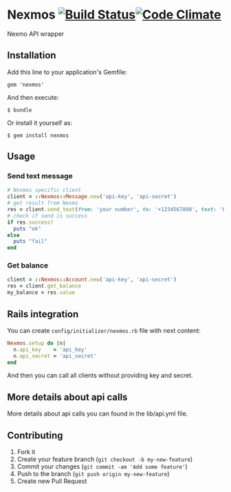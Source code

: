 # Nexmos [![Build Status](https://travis-ci.org/phenomena/nexmos.png)](https://travis-ci.org/phenomena/nexmos)[![Code Climate](https://codeclimate.com/github/phenomena/nexmos.png)](https://codeclimate.com/github/phenomena/nexmos)

Nexmo API wrapper

## Installation

Add this line to your application's Gemfile:

    gem 'nexmos'

And then execute:

    $ bundle

Or install it yourself as:

    $ gem install nexmos

## Usage

### Send text message

```ruby
# Nexmos specific client
client = ::Nexmos::Message.new('api-key', 'api-secret')
# get result from Nexmo
res = client.send_text(from: 'your number', to: '+1234567890', text: 'Hello world!')
# check if send is success
if res.success?
  puts "ok"
else
  puts "fail"
end
```

### Get balance

```ruby
client = ::Nexmos::Account.new('api-key', 'api-secret')
res = client.get_balance
my_balance = res.value
```

## Rails integration

You can create `config/initializer/nexmos.rb` file with next content:

```ruby
Nexmos.setup do |n|
  n.api_key    = 'api_key'
  n.api_secret = 'api_secret'
end
```

And then you can call all clients without providing key and secret.

## More details about api calls

More details about api calls you can found in the lib/api.yml file.

## Contributing

1. Fork it
2. Create your feature branch (`git checkout -b my-new-feature`)
3. Commit your changes (`git commit -am 'Add some feature'`)
4. Push to the branch (`git push origin my-new-feature`)
5. Create new Pull Request
